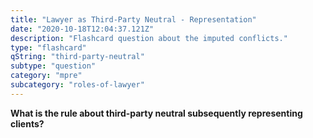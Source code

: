 ```yaml
---
title: "Lawyer as Third-Party Neutral - Representation"
date: "2020-10-18T12:04:37.121Z"
description: "Flashcard question about the imputed conflicts."
type: "flashcard"
qString: "third-party-neutral"
subtype: "question"
category: "mpre"
subcategory: "roles-of-lawyer"
---
```


**What is the rule about third-party neutral subsequently representing clients?**
